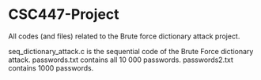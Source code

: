 # CSC447-Project
All codes (and files) related to the Brute force dictionary attack project.

seq_dictionary_attack.c is the sequential code of the Brute Force dictionary attack.
passwords.txt contains all 10 000 passwords.
passwords2.txt contains 1000 passwords.
